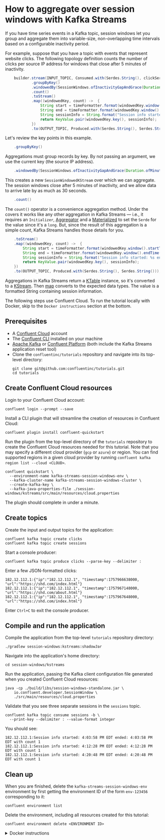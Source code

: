 <!-- title: How to aggregate over session windows with Kafka Streams -->
<!-- description: In this tutorial, learn how to aggregate over session windows with Kafka Streams, with step-by-step instructions and supporting code. -->

# How to aggregate over session windows with Kafka Streams

If you have time series events in a Kafka topic, session windows let you group and aggregate them into variable-size, non-overlapping time intervals based on a configurable inactivity period.

For example, suppose that you have a topic with events that represent website clicks. The following topology definition counts the number of clicks per source IP address for windows that close after 5 minutes of inactivity.
``` java
    builder.stream(INPUT_TOPIC, Consumed.with(Serdes.String(), clickSerde))
            .groupByKey()
            .windowedBy(SessionWindows.ofInactivityGapAndGrace(Duration.ofMinutes(5), Duration.ofSeconds(30)))
            .count()
            .toStream()
            .map((windowedKey, count) ->  {
                String start = timeFormatter.format(windowedKey.window().startTime());
                String end = timeFormatter.format(windowedKey.window().endTime());
                String sessionInfo = String.format("Session info started: %s ended: %s with count %s", start, end, count);
                return KeyValue.pair(windowedKey.key(), sessionInfo);
            })
            .to(OUTPUT_TOPIC, Produced.with(Serdes.String(), Serdes.String()));
```

Let's review the key points in this example.

``` java
    .groupByKey()
```

Aggregations must group records by key. By not passing an argument, we use the current key (the source IP address).

``` java
    .windowedBy(SessionWindows.ofInactivityGapAndGrace(Duration.ofMinutes(5), Duration.ofSeconds(30)))
```

This creates a new `SessionWindowedKStream` over which we can aggregate. The session windows close after 5 minutes of inactivity, and we allow data to arrive late by as much as 30 seconds.

``` java
    .count()
```

The `count()` operator is a convenience aggregation method.  Under the covers it works like any other aggregation in Kafka Streams — i.e., it requires an
`Initializer`, [Aggregator](https://javadoc.io/static/org.apache.kafka/kafka-streams/3.6.0/org/apache/kafka/streams/kstream/Aggregator.html) and a [Materialized](https://javadoc.io/static/org.apache.kafka/kafka-streams/3.6.0/org/apache/kafka/streams/kstream/Materialized.html) to set the `Serde` for the value since it's a `long`.  But, since the result of this aggregation is a simple count, Kafka Streams handles those details for you.

``` java
    .toStream()
    .map((windowedKey, count) ->  {
        String start = timeFormatter.format(windowedKey.window().startTime());
        String end = timeFormatter.format(windowedKey.window().endTime());
        String sessionInfo = String.format("Session info started: %s ended: %s with count %s", start, end, count);
        return KeyValue.pair(windowedKey.key(), sessionInfo);
    })
    .to(OUTPUT_TOPIC, Produced.with(Serdes.String(), Serdes.String()));
```

Aggregations in Kafka Streams return a [KTable](https://javadoc.io/static/org.apache.kafka/kafka-streams/3.6.0/org/apache/kafka/streams/kstream/KTable.html) instance, so it's converted to a [KStream](https://javadoc.io/static/org.apache.kafka/kafka-streams/3.6.0/org/apache/kafka/streams/kstream/KStream.html).
Then [map](https://javadoc.io/static/org.apache.kafka/kafka-streams/3.6.0/org/apache/kafka/streams/kstream/KStream.html#map-org.apache.kafka.streams.kstream.KeyValueMapper-) converts to the expected data types. The value is a formatted String containing session information.

The following steps use Confluent Cloud. To run the tutorial locally with Docker, skip to the `Docker instructions` section at the bottom.

## Prerequisites

* A [Confluent Cloud](https://confluent.cloud/signup) account
* The [Confluent CLI](https://docs.confluent.io/confluent-cli/current/install.html) installed on your machine
* [Apache Kafka](https://kafka.apache.org/downloads) or [Confluent Platform](https://docs.confluent.io/platform/current/installation/installing_cp/zip-tar.html) (both include the Kafka Streams application reset tool)
* Clone the `confluentinc/tutorials` repository and navigate into its top-level directory:
  ```shell
  git clone git@github.com:confluentinc/tutorials.git
  cd tutorials
  ```

## Create Confluent Cloud resources

Login to your Confluent Cloud account:

```shell
confluent login --prompt --save
```

Install a CLI plugin that will streamline the creation of resources in Confluent Cloud:

```shell
confluent plugin install confluent-quickstart
```

Run the plugin from the top-level directory of the `tutorials` repository to create the Confluent Cloud resources needed for this tutorial. Note that you may specify a different cloud provider (`gcp` or `azure`) or region. You can find supported regions in a given cloud provider by running `confluent kafka region list --cloud <CLOUD>`.

```shell
confluent quickstart \
  --environment-name kafka-streams-session-windows-env \
  --kafka-cluster-name kafka-streams-session-windows-cluster \
  --create-kafka-key \
  --kafka-java-properties-file ./session-windows/kstreams/src/main/resources/cloud.properties
```

The plugin should complete in under a minute.

## Create topics

Create the input and output topics for the application:

```shell
confluent kafka topic create clicks
confluent kafka topic create sessions
```

Start a console producer:

```shell
confluent kafka topic produce clicks --parse-key --delimiter :
```

Enter a few JSON-formatted clicks:

```plaintext
182.12.112.1:{"ip":"182.12.112.1", "timestamp":1757966638000, "url":"https://shd.com/index.html"}
182.12.112.1:{"ip":"182.12.112.1", "timestamp":1757967148000, "url":"https://shd.com/about.html"}
182.12.112.1:{"ip":"182.12.112.1", "timestamp":1757967648000, "url":"https://shd.com/index.html"}
```

Enter `Ctrl+C` to exit the console producer.

## Compile and run the application

Compile the application from the top-level `tutorials` repository directory:

```shell
./gradlew session-windows:kstreams:shadowJar
```

Navigate into the application's home directory:

```shell
cd session-windows/kstreams
```

Run the application, passing the Kafka client configuration file generated when you created Confluent Cloud resources:

```shell
java -cp ./build/libs/session-windows-standalone.jar \
    io.confluent.developer.SessionWindow \
    ./src/main/resources/cloud.properties
```

Validate that you see three separate sessions in the `sessions` topic.

```shell
confluent kafka topic consume sessions -b \
  --print-key --delimiter : --value-format integer
```

You should see:

```shell
182.12.112.1:Session info started: 4:03:58 PM EDT ended: 4:03:58 PM EDT with count 1
182.12.112.1:Session info started: 4:12:28 PM EDT ended: 4:12:28 PM EDT with count 1
182.12.112.1:Session info started: 4:20:48 PM EDT ended: 4:20:48 PM EDT with count 1
```

## Clean up

When you are finished, delete the `kafka-streams-session-windows-env` environment by first getting the environment ID of the form `env-123456` corresponding to it:

```shell
confluent environment list
```

Delete the environment, including all resources created for this tutorial:

```shell
confluent environment delete <ENVIRONMENT ID>
```

<details>
  <summary>Docker instructions</summary>

  ## Prerequisites

  * Docker running via [Docker Desktop](https://docs.docker.com/desktop/) or [Docker Engine](https://docs.docker.com/engine/install/)
  * [Docker Compose](https://docs.docker.com/compose/install/). Ensure that the command `docker compose version` succeeds.
  * Clone the `confluentinc/tutorials` repository and navigate into its top-level directory:
    ```shell
    git clone git@github.com:confluentinc/tutorials.git
    cd tutorials
    ```

  ## Start Kafka in Docker

  Start Kafka with the following command run from the top-level `tutorials` repository directory:

  ```shell
  docker compose -f ./docker/docker-compose-kafka.yml up -d
  ```

  ## Create topics

  Open a shell in the broker container:

  ```shell
  docker exec -it broker /bin/bash
  ```

  Create the input and output topics for the application:

  ```shell
  kafka-topics --bootstrap-server localhost:9092 --create --topic clicks
  kafka-topics --bootstrap-server localhost:9092 --create --topic sessions
  ```

  Start a console producer:

  ```shell
  kafka-console-producer --bootstrap-server localhost:9092 --topic clicks \
    --property "parse.key=true" --property "key.separator=:"
  ```

  Enter a few JSON-formatted clicks:

  ```plaintext
  182.12.112.1:{"ip":"182.12.112.1", "timestamp":1757966638000, "url":"https://shd.com/index.html"}
  182.12.112.1:{"ip":"182.12.112.1", "timestamp":1757967148000, "url":"https://shd.com/about.html"}
  182.12.112.1:{"ip":"182.12.112.1", "timestamp":1757967648000, "url":"https://shd.com/index.html"}
  ```
  
  Enter `Ctrl+C` to exit the console producer.

  ## Compile and run the application

  On your local machine, compile the app:

  ```shell
  ./gradlew session-windows:kstreams:shadowJar
  ```

  Navigate into the application's home directory:

  ```shell
  cd session-windows/kstreams
  ```

  Run the application, passing the `local.properties` Kafka client configuration file that points to the broker's bootstrap servers endpoint at `localhost:9092`:

  ```shell
  java -cp ./build/libs/session-windows-standalone.jar \
      io.confluent.developer.SessionWindow \
      ./src/main/resources/local.properties
  ```

  Validate that you see three separate sessions in the `sessions` topic. In the broker container shell:

  ```shell
  kafka-console-consumer --bootstrap-server localhost:9092 --topic sessions --from-beginning \
    --property "print.key=true" --property "key.separator=:"
  ```

  You should see:

  ```shell
  182.12.112.1:Session info started: 4:03:58 PM EDT ended: 4:03:58 PM EDT with count 1
  182.12.112.1:Session info started: 4:12:28 PM EDT ended: 4:12:28 PM EDT with count 1
  182.12.112.1:Session info started: 4:20:48 PM EDT ended: 4:20:48 PM EDT with count 1
  ```

  ## Clean up

  From your local machine, stop the broker container:

  ```shell
  docker compose -f ./docker/docker-compose-kafka.yml down
  ```
</details>
